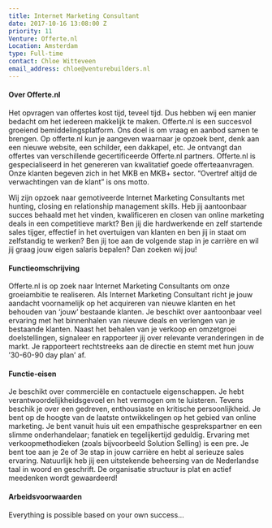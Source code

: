 ```yaml
---
title: Internet Marketing Consultant
date: 2017-10-16 13:08:00 Z
priority: 11
Venture: Offerte.nl
Location: Amsterdam
type: Full-time
contact: Chloe Witteveen
email_address: chloe@venturebuilders.nl
---
```


#### Over Offerte.nl

Het opvragen van offertes kost tijd, teveel tijd. Dus hebben wij een manier bedacht om het iedereen makkelijk te maken. Offerte.nl is een succesvol groeiend bemiddelingsplatform. Ons doel is om vraag en aanbod samen te brengen. Op offerte.nl kun je aangeven waarnaar je opzoek bent, denk aan een nieuwe website, een schilder, een dakkapel, etc. Je ontvangt dan offertes van verschillende gecertificeerde Offerte.nl partners. Offerte.nl is gespecialiseerd in het genereren van kwalitatief goede offerteaanvragen. Onze klanten begeven zich in het MKB en MKB+ sector. 
“Overtref altijd de verwachtingen van de klant” is ons motto.

Wij zijn opzoek naar gemotiveerde Internet Marketing Consultants met hunting, closing en relationship management skills. Heb jij aantoonbaar succes behaald met het vinden, kwalificeren en closen van online marketing deals in een competitieve markt? Ben jij die hardwerkende en zelf startende sales tijger, effectief in het overtuigen van klanten en ben jij in staat om zelfstandig te werken? Ben jij toe aan de volgende stap in je carrière en wil jij graag jouw eigen salaris bepalen? Dan zoeken wij jou!

#### Functieomschrijving
Offerte.nl is op zoek naar Internet Marketing Consultants om onze groeiambitie te realiseren. Als Internet Marketing Consultant richt je jouw aandacht voornamelijk op het acquireren van nieuwe klanten en het behouden van ‘jouw’ bestaande klanten. Je beschikt over aantoonbaar veel ervaring met het binnenhalen van nieuwe deals en verlengen van je bestaande klanten. Naast het behalen van je verkoop en omzetgroei doelstellingen, signaleer en rapporteer jij over relevante veranderingen in de markt. Je rapporteert rechtstreeks aan de directie en stemt met hun jouw ’30-60-90 day plan’ af.

#### Functie-eisen
Je beschikt over commerciële en contactuele eigenschappen. Je hebt verantwoordelijkheidsgevoel en het vermogen om te luisteren. Tevens beschik je over een gedreven, enthousiaste en kritische persoonlijkheid. Je bent op de hoogte van de laatste ontwikkelingen op het gebied van online marketing. Je bent vanuit huis uit een empathische gesprekspartner en een slimme onderhandelaar; fanatiek en tegelijkertijd geduldig. Ervaring met verkoopmethodieken (zoals bijvoorbeeld Solution Selling) is een pre. Je bent toe aan je 2e of 3e stap in jouw carrière en hebt al serieuze sales ervaring. Natuurlijk heb jij een uitstekende beheersing van de Nederlandse taal in woord en geschrift. De organisatie structuur is plat en actief meedenken wordt gewaardeerd!

#### Arbeidsvoorwaarden
Everything is possible based on your own success…